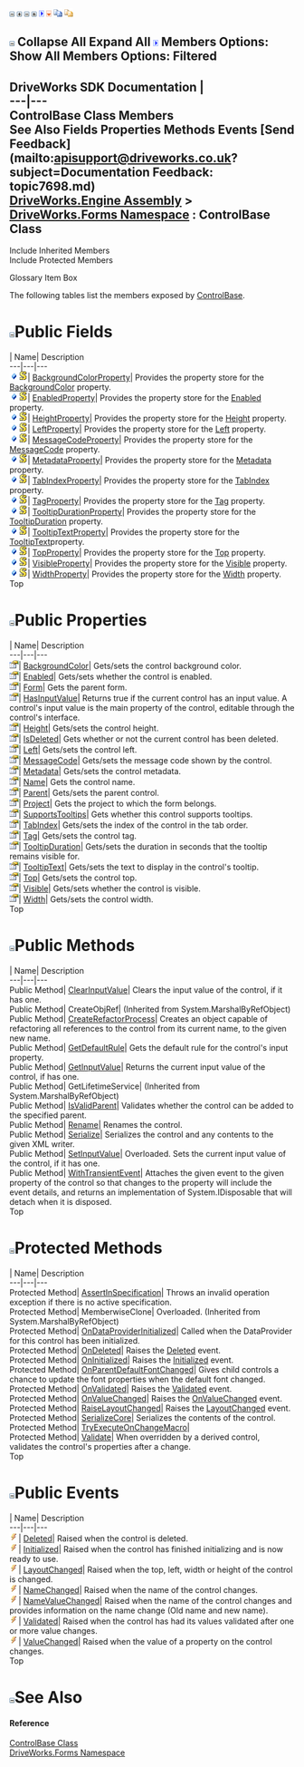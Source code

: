 ![](dotnetimages/collapse.gif) ![](dotnetimages/expand.gif) ![](dotnetimages/collapse.gif) ![](dotnetimages/expand.gif) ![](dotnetimages/drpdown.gif) ![](dotnetimages/drpdown_orange.gif) ![](dotnetimages/copycode.gif) ![](dotnetimages/copycodeHighlight.gif)

![](dotnetimages/collapse.gif) Collapse All Expand All ![](dotnetimages/drpdown.gif) Members Options: Show All  Members Options: Filtered   
---  
DriveWorks SDK Documentation  |   
---|---  
ControlBase Class Members   
See Also Fields Properties Methods Events [Send Feedback](mailto:apisupport@driveworks.co.uk?subject=Documentation Feedback: topic7698.md)  
[DriveWorks.Engine Assembly](topic2156.md) > [DriveWorks.Forms Namespace](topic7266.md) : ControlBase Class  
---  
  
Include Inherited Members    
Include Protected Members  


Glossary Item Box

The following tables list the members exposed by [ControlBase](topic7698.md).

# ![](dotnetimages/collapse.gif)Public Fields

| Name| Description  
---|---|---  
![Public Field](dotnetimages/publicField.gif)![static \(Shared in Visual Basic\)](dotnetimages/static.gif)| [BackgroundColorProperty](topic7746.md)| Provides the property store for the [BackgroundColor](topic7726.md) property.   
![Public Field](dotnetimages/publicField.gif)![static \(Shared in Visual Basic\)](dotnetimages/static.gif)| [EnabledProperty](topic7747.md)| Provides the property store for the [Enabled](topic7727.md) property.   
![Public Field](dotnetimages/publicField.gif)![static \(Shared in Visual Basic\)](dotnetimages/static.gif)| [HeightProperty](topic7748.md)| Provides the property store for the [Height](topic7730.md) property.   
![Public Field](dotnetimages/publicField.gif)![static \(Shared in Visual Basic\)](dotnetimages/static.gif)| [LeftProperty](topic7749.md)| Provides the property store for the [Left](topic7732.md) property.   
![Public Field](dotnetimages/publicField.gif)![static \(Shared in Visual Basic\)](dotnetimages/static.gif)| [MessageCodeProperty](topic7750.md)| Provides the property store for the [MessageCode](topic7733.md) property.   
![Public Field](dotnetimages/publicField.gif)![static \(Shared in Visual Basic\)](dotnetimages/static.gif)| [MetadataProperty](topic7751.md)| Provides the property store for the [Metadata](topic7734.md) property.   
![Public Field](dotnetimages/publicField.gif)![static \(Shared in Visual Basic\)](dotnetimages/static.gif)| [TabIndexProperty](topic7752.md)| Provides the property store for the [TabIndex](topic7739.md) property.   
![Public Field](dotnetimages/publicField.gif)![static \(Shared in Visual Basic\)](dotnetimages/static.gif)| [TagProperty](topic7753.md)| Provides the property store for the [Tag](topic7740.md) property.   
![Public Field](dotnetimages/publicField.gif)![static \(Shared in Visual Basic\)](dotnetimages/static.gif)| [TooltipDurationProperty](topic7754.md)| Provides the property store for the [TooltipDuration](topic7741.md) property.   
![Public Field](dotnetimages/publicField.gif)![static \(Shared in Visual Basic\)](dotnetimages/static.gif)| [TooltipTextProperty](topic7755.md)| Provides the property store for the [TooltipText](topic7742.md)property.   
![Public Field](dotnetimages/publicField.gif)![static \(Shared in Visual Basic\)](dotnetimages/static.gif)| [TopProperty](topic7756.md)| Provides the property store for the [Top](topic7743.md) property.   
![Public Field](dotnetimages/publicField.gif)![static \(Shared in Visual Basic\)](dotnetimages/static.gif)| [VisibleProperty](topic7757.md)| Provides the property store for the [Visible](topic7744.md) property.   
![Public Field](dotnetimages/publicField.gif)![static \(Shared in Visual Basic\)](dotnetimages/static.gif)| [WidthProperty](topic7758.md)| Provides the property store for the [Width](topic7745.md) property.   
Top

# ![](dotnetimages/collapse.gif)Public Properties

| Name| Description  
---|---|---  
![Public Property](dotnetimages/publicProperty.gif)| [BackgroundColor](topic7726.md)| Gets/sets the control background color.   
![Public Property](dotnetimages/publicProperty.gif)| [Enabled](topic7727.md)| Gets/sets whether the control is enabled.   
![Public Property](dotnetimages/publicProperty.gif)| [Form](topic7728.md)| Gets the parent form.   
![Public Property](dotnetimages/publicProperty.gif)| [HasInputValue](topic7729.md)| Returns true if the current control has an input value. A control's input value is the main property of the control, editable through the control's interface.   
![Public Property](dotnetimages/publicProperty.gif)| [Height](topic7730.md)| Gets/sets the control height.   
![Public Property](dotnetimages/publicProperty.gif)| [IsDeleted](topic7731.md)| Gets whether or not the current control has been deleted.   
![Public Property](dotnetimages/publicProperty.gif)| [Left](topic7732.md)| Gets/sets the control left.   
![Public Property](dotnetimages/publicProperty.gif)| [MessageCode](topic7733.md)| Gets/sets the message code shown by the control.   
![Public Property](dotnetimages/publicProperty.gif)| [Metadata](topic7734.md)| Gets/sets the control metadata.   
![Public Property](dotnetimages/publicProperty.gif)| [Name](topic7735.md)| Gets the control name.   
![Public Property](dotnetimages/publicProperty.gif)| [Parent](topic7736.md)| Gets/sets the parent control.   
![Public Property](dotnetimages/publicProperty.gif)| [Project](topic7737.md)| Gets the project to which the form belongs.   
![Public Property](dotnetimages/publicProperty.gif)| [SupportsTooltips](topic7738.md)| Gets whether this control supports tooltips.   
![Public Property](dotnetimages/publicProperty.gif)| [TabIndex](topic7739.md)| Gets/sets the index of the control in the tab order.   
![Public Property](dotnetimages/publicProperty.gif)| [Tag](topic7740.md)| Gets/sets the control tag.   
![Public Property](dotnetimages/publicProperty.gif)| [TooltipDuration](topic7741.md)| Gets/sets the duration in seconds that the tooltip remains visible for.   
![Public Property](dotnetimages/publicProperty.gif)| [TooltipText](topic7742.md)| Gets/sets the text to display in the control's tooltip.   
![Public Property](dotnetimages/publicProperty.gif)| [Top](topic7743.md)| Gets/sets the control top.   
![Public Property](dotnetimages/publicProperty.gif)| [Visible](topic7744.md)| Gets/sets whether the control is visible.   
![Public Property](dotnetimages/publicProperty.gif)| [Width](topic7745.md)| Gets/sets the control width.   
Top

# ![](dotnetimages/collapse.gif)Public Methods

| Name| Description  
---|---|---  
Public Method| [ClearInputValue](topic7705.md)| Clears the input value of the control, if it has one.   
Public Method| CreateObjRef|  (Inherited from System.MarshalByRefObject)  
Public Method| [CreateRefactorProcess](topic7706.md)| Creates an object capable of refactoring all references to the control from its current name, to the given new name.   
Public Method| [GetDefaultRule](topic7707.md)| Gets the default rule for the control's input property.   
Public Method| [GetInputValue](topic7708.md)| Returns the current input value of the control, if has one.   
Public Method| GetLifetimeService|  (Inherited from System.MarshalByRefObject)  
Public Method| [IsValidParent](topic7709.md)| Validates whether the control can be added to the specified parent.   
Public Method| [Rename](topic7717.md)| Renames the control.   
Public Method| [Serialize](topic7718.md)| Serializes the control and any contents to the given XML writer.   
Public Method| [SetInputValue](topic7720.md)| Overloaded. Sets the current input value of the control, if it has one.   
Public Method| [WithTransientEvent](topic7725.md)| Attaches the given event to the given property of the control so that changes to the property will include the event details, and returns an implementation of System.IDisposable that will detach when it is disposed.   
Top

# ![](dotnetimages/collapse.gif)Protected Methods

| Name| Description  
---|---|---  
Protected Method| [AssertInSpecification](topic7704.md)| Throws an invalid operation exception if there is no active specification.   
Protected Method| MemberwiseClone| Overloaded. (Inherited from System.MarshalByRefObject)  
Protected Method| [OnDataProviderInitialized](topic7710.md)| Called when the DataProvider for this control has been initialized.   
Protected Method| [OnDeleted](topic7711.md)| Raises the [Deleted](topic7759.md) event.   
Protected Method| [OnInitialized](topic7712.md)| Raises the [Initialized](topic7760.md) event.   
Protected Method| [OnParentDefaultFontChanged](topic7713.md)| Gives child controls a chance to update the font properties when the default font changed.   
Protected Method| [OnValidated](topic7714.md)| Raises the [Validated](topic7764.md) event.   
Protected Method| [OnValueChanged](topic7715.md)| Raises the [OnValueChanged](topic7715.md) event.   
Protected Method| [RaiseLayoutChanged](topic7716.md)| Raises the [LayoutChanged](topic7761.md) event.   
Protected Method| [SerializeCore](topic7719.md)| Serializes the contents of the control.   
Protected Method| [TryExecuteOnChangeMacro](topic7723.md)|   
Protected Method| [Validate](topic7724.md)| When overridden by a derived control, validates the control's properties after a change.   
Top

# ![](dotnetimages/collapse.gif)Public Events

| Name| Description  
---|---|---  
![Public Event](dotnetimages/publicEvent.gif)| [Deleted](topic7759.md)| Raised when the control is deleted.   
![Public Event](dotnetimages/publicEvent.gif)| [Initialized](topic7760.md)| Raised when the control has finished initializing and is now ready to use.   
![Public Event](dotnetimages/publicEvent.gif)| [LayoutChanged](topic7761.md)| Raised when the top, left, width or height of the control is changed.   
![Public Event](dotnetimages/publicEvent.gif)| [NameChanged](topic7762.md)| Raised when the name of the control changes.   
![Public Event](dotnetimages/publicEvent.gif)| [NameValueChanged](topic7763.md)| Raised when the name of the control changes and provides information on the name change (Old name and new name).   
![Public Event](dotnetimages/publicEvent.gif)| [Validated](topic7764.md)| Raised when the control has had its values validated after one or more value changes.   
![Public Event](dotnetimages/publicEvent.gif)| [ValueChanged](topic7765.md)| Raised when the value of a property on the control changes.   
Top

# ![](dotnetimages/collapse.gif)See Also

#### Reference

[ControlBase Class](topic7698.md)   
[DriveWorks.Forms Namespace](topic7266.md)


